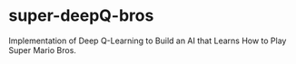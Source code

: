 # super-deepQ-bros
Implementation of Deep Q-Learning to Build an AI that Learns How to Play Super Mario Bros.

